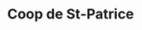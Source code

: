 ---
title: "Coop de St-Patrice"
url: /saint-patrice-de-beaurivage/coop-de-st-patrice/
shop: hardware
---